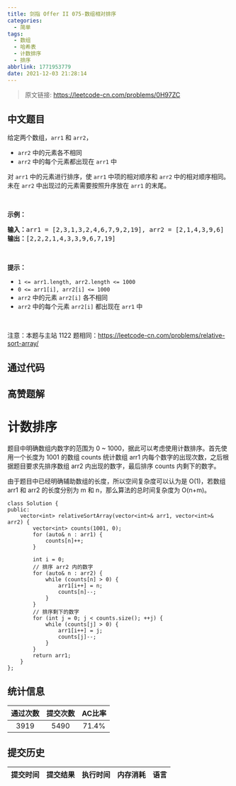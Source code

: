 ```yaml
---
title: 剑指 Offer II 075-数组相对排序
categories:
  - 简单
tags:
  - 数组
  - 哈希表
  - 计数排序
  - 排序
abbrlink: 1771953779
date: 2021-12-03 21:28:14
---
```


> 原文链接: https://leetcode-cn.com/problems/0H97ZC




## 中文题目
<div><p>给定两个数组，<code>arr1</code> 和&nbsp;<code>arr2</code>，</p>

<ul>
	<li><code>arr2</code>&nbsp;中的元素各不相同</li>
	<li><code>arr2</code> 中的每个元素都出现在&nbsp;<code>arr1</code>&nbsp;中</li>
</ul>

<p>对 <code>arr1</code>&nbsp;中的元素进行排序，使 <code>arr1</code> 中项的相对顺序和&nbsp;<code>arr2</code>&nbsp;中的相对顺序相同。未在&nbsp;<code>arr2</code>&nbsp;中出现过的元素需要按照升序放在&nbsp;<code>arr1</code>&nbsp;的末尾。</p>

<p>&nbsp;</p>

<p><strong>示例：</strong></p>

<pre>
<strong>输入：</strong>arr1 = [2,3,1,3,2,4,6,7,9,2,19], arr2 = [2,1,4,3,9,6]
<strong>输出：</strong>[2,2,2,1,4,3,3,9,6,7,19]
</pre>

<p>&nbsp;</p>

<p><strong>提示：</strong></p>

<ul>
	<li><code>1 &lt;= arr1.length, arr2.length &lt;= 1000</code></li>
	<li><code>0 &lt;= arr1[i], arr2[i] &lt;= 1000</code></li>
	<li><code>arr2</code>&nbsp;中的元素&nbsp;<code>arr2[i]</code>&nbsp;各不相同</li>
	<li><code>arr2</code> 中的每个元素&nbsp;<code>arr2[i]</code>&nbsp;都出现在&nbsp;<code>arr1</code>&nbsp;中</li>
</ul>

<p>&nbsp;</p>

<p><meta charset="UTF-8" />注意：本题与主站 1122&nbsp;题相同：<a href="https://leetcode-cn.com/problems/relative-sort-array/">https://leetcode-cn.com/problems/relative-sort-array/</a>&nbsp;</p>
</div>

## 通过代码
<RecoDemo>
</RecoDemo>


## 高赞题解
# **计数排序**
题目中明确数组内数字的范围为 0 ~ 1000，据此可以考虑使用计数排序。首先使用一个长度为 1001 的数组 counts 统计数组 arr1 内每个数字的出现次数，之后根据题目要求先排序数组 arr2 内出现的数字，最后排序 counts 内剩下的数字。

由于题目中已经明确辅助数组的长度，所以空间复杂度可以认为是 O(1)，若数组 arr1 和 arr2 的长度分别为 m 和 n，那么算法的总时间复杂度为 O(n+m)。
```
class Solution {
public:
    vector<int> relativeSortArray(vector<int>& arr1, vector<int>& arr2) {
        vector<int> counts(1001, 0);
        for (auto& n : arr1) {
            counts[n]++;
        }

        int i = 0;
        // 排序 arr2 内的数字
        for (auto& n : arr2) {
            while (counts[n] > 0) {
                arr1[i++] = n;
                counts[n]--;
            }
        }
        // 排序剩下的数字
        for (int j = 0; j < counts.size(); ++j) {
            while (counts[j] > 0) {
                arr1[i++] = j;
                counts[j]--;
            }
        }
        return arr1;
    }
};
```


## 统计信息
| 通过次数 | 提交次数 | AC比率 |
| :------: | :------: | :------: |
|    3919    |    5490    |   71.4%   |

## 提交历史
| 提交时间 | 提交结果 | 执行时间 |  内存消耗  | 语言 |
| :------: | :------: | :------: | :--------: | :--------: |

